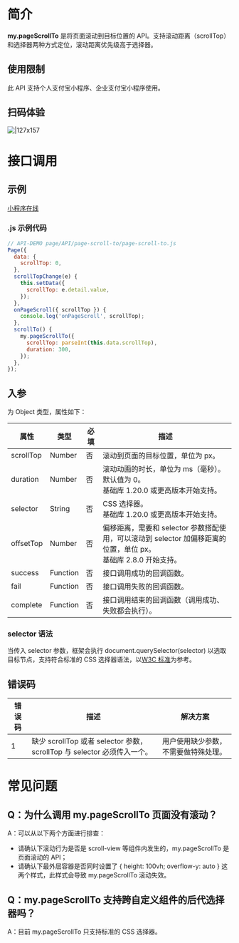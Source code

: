 # 简介

**my.pageScrollTo** 是将页面滚动到目标位置的 API。支持滚动距离（scrollTop）和选择器两种方式定位，滚动距离优先级高于选择器。

## 使用限制

此 API 支持个人支付宝小程序、企业支付宝小程序使用。

## 扫码体验

![|127x157](https://gw.alipayobjects.com/zos/skylark-tools/public/files/fddf26af471fde54223b5c44dc7e772d.jpeg#align=left&display=inline&height=157&margin=%5Bobject%20Object%5D&originHeight=157&originWidth=127&status=done&style=none&width=127)

# 接口调用

## 示例

[小程序在线](https://opendocs.alipay.com/openbox/mini/opendocs/page-scroll-to?view=preview&defaultPage=pages/index/index&defaultOpenedFiles=pages/index/index&theme=light)

### .js 示例代码

```javascript
// API-DEMO page/API/page-scroll-to/page-scroll-to.js
Page({
  data: {
    scrollTop: 0,
  },
  scrollTopChange(e) {
    this.setData({
      scrollTop: e.detail.value,
    });
  },
  onPageScroll({ scrollTop }) {
    console.log('onPageScroll', scrollTop);
  },
  scrollTo() {
    my.pageScrollTo({
      scrollTop: parseInt(this.data.scrollTop),
      duration: 300,
    });
  },
});
```

## 入参

为 Object 类型，属性如下：

| **属性** | **类型** | **必填** | **描述** |
| --- | --- | --- | --- |
| scrollTop | Number | 否 | 滚动到页面的目标位置，单位为 px。 |
| duration | Number | 否 | 滚动动画的时长，单位为 ms（毫秒）。默认值为 0。<br />基础库 1.20.0 或更高版本开始支持。 |
| selector | String | 否 | CSS 选择器。<br />基础库 1.20.0 或更高版本开始支持。 |
| offsetTop | Number | 否 | 偏移距离，需要和 selector 参数搭配使用，可以滚动到 selector 加偏移距离的位置，单位 px。<br>基础库 2.8.0 开始支持。 |
| success | Function | 否 | 接口调用成功的回调函数。 |
| fail | Function | 否 | 接口调用失败的回调函数。 |
| complete | Function | 否 | 接口调用结束的回调函数（调用成功、失败都会执行）。 |

### selector 语法

当传入 selector 参数，框架会执行 document.querySelector(selector) 以选取目标节点，支持符合标准的 CSS 选择器语法，以[W3C 标准](https://www.w3.org/TR/2022/WD-selectors-4-20220507/)为参考。

## 错误码

| **错误码** | **描述** | **解决方案** |
| --- | --- | --- |
| 1 | 缺少 scrollTop 或者 selector 参数，scrollTop 与 selector 必须传入一个。 | 用户使用缺少参数，不需要做特殊处理。 |

# 常见问题

## Q：为什么调用 my.pageScrollTo 页面没有滚动？

A：可以从以下两个方面进行排查：

- 请确认下滚动行为是否是 scroll-view 等组件内发生的，my.pageScrollTo 是页面滚动的 API；
- 请确认下最外层容器是否同时设置了 { height: 100vh; overflow-y: auto } 这两个样式，此样式会导致 my.pageScrollTo 滚动失效。

## Q：my.pageScrollTo 支持跨自定义组件的后代选择器吗？

A：目前 my.pageScrollTo 只支持标准的 CSS 选择器。
